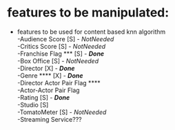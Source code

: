 # features to be manipulated:

- features to be used for content based knn algorithm  
    -Audience Score [S] - _NotNeeded_   
    -Critics Score [S]  - _NotNeeded_  
    -Franchise Flag *** [S] - _**Done**_  
    -Box Office [S]  - _NotNeeded_  
    -Director [X] - _**Done**_    
    -Genre **** [X] - _**Done**_    
    -Director Actor Pair Flag ****  
    -Actor-Actor Pair Flag  
    -Rating  [S] - _**Done**_  
    -Studio [S]  
    -TomatoMeter [S] - _NotNeeded_   
    -Streaming Service???  

